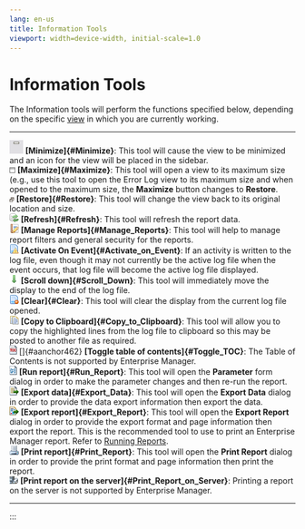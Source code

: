 ```yaml
---
lang: en-us
title: Information Tools
viewport: width=device-width, initial-scale=1.0
---
```


# Information Tools

The Information tools will perform the functions specified below,
depending on the specific [view](Navigation-Views.md) in which you
are currently working.

  ------------------------------------------------------------------------------------------------------------------------------ -------------------------------------------------------------------------------------------------------------------------------------------------------------------------------------------------------------------------------------------------------------------------------------------------------- -- --
  ![Minimize icon](../../../Resources/Images/EM/EMminimize.png "Minimize icon")                                                  **[Minimize]{#Minimize}**: This tool will cause the view to be minimized and an icon for the view will be placed in the sidebar.                                                                                                                                                                            
  ![Maximize icon](../../../Resources/Images/EM/EMmaximize.png "Maximize icon")                                                  **[Maximize]{#Maximize}**: This tool will open a view to its maximum size (e.g., use this tool to open the Error Log view to its maximum size and when opened to the maximum size, the **Maximize** button changes to **Restore**.                                                                          
  ![Restore icon](../../../Resources/Images/EM/EMrestore.png "Restore icon")                                                     **[Restore]{#Restore}**: This tool will change the view back to its original location and size.                                                                                                                                                                                                             
  ![Refresh icon](../../../Resources/Images/EM/refresh.png "Refresh icon")                                                       **[Refresh]{#Refresh}**: This tool will refresh the report data.                                                                                                                                                                                                                                            
  ![Manage Reports icon](../../../Resources/Images/EM/EMreportsmgmt.png "Manage Reports icon")                                   **[Manage Reports]{#Manage_Reports}**: This tool will help to manage report filters and general security for the reports.                                                                                                                                                                                   
  ![ Activate on Event icon](../../../Resources/Images/EM/EMinfoactivateonevent.png "Activate on Event icon")                    **[Activate On Event]{#Activate_on_Event}**: If an activity is written to the log file, even though it may not currently be the active log file when the event occurs, that log file will become the active log file displayed.                                                                             
  ![Scroll Down icon](../../../Resources/Images/EM/EMinfoscrolldown.png "Scroll Down icon")                                      **[Scroll down]{#Scroll_Down}**: This tool will immediately move the display to the end of the log file.                                                                                                                                                                                                    
  ![Clear icon](../../../Resources/Images/EM/EMinfoclear.png "Clear icon")                                                       **[Clear]{#Clear}**: This tool will clear the display from the current log file opened.                                                                                                                                                                                                                     
  ![Copy to Clipboard icon](../../../Resources/Images/EM/EMinfocopytoclipboard.png "Copy to Clipboard icon")                     **[Copy to Clipboard]{#Copy_to_Clipboard}**: This tool will allow you to copy the highlighted lines from the log file to clipboard so this may be posted to another file as required.                                                                                                                       
  ![Toggle Table of Contents icon](../../../Resources/Images/EM/EMBIRTtoc.png "Toggle Table of Contents icon")                   []{#aanchor462} **[Toggle table of contents]{#Toggle_TOC}**: The Table of Contents is not supported by Enterprise Manager.                                                                                                                                                                                  
  ![Run Report icon](../../../Resources/Images/EM/EMBIRTrunrpt.png "Run Report icon")                                            **[Run report]{#Run_Report}**: This tool will open the **Parameter** form dialog in order to make the parameter changes and then re-run the report.                                                                                                                                                         
  ![Export Data icon](../../../Resources/Images/EM/EMBIRTexportdata.png "Export Data icon")                                      **[Export data]{#Export_Data}**: This tool will open the **Export Data** dialog in order to provide the data export information then export the data.                                                                                                                                                       
  ![Export Report icon](../../../Resources/Images/EM/EMBIRTexportrpt.png "Export Report icon")                                   **[Export report]{#Export_Report}**: This tool will open the **Export Report** dialog in order to provide the export format and page information then export the report. This is the recommended tool to use to print an Enterprise Manager report. Refer to [Running Reports](Running-Reports.md).      
  ![Print Report icon](../../../Resources/Images/EM/EMBIRTprintrpt.png "Print Report icon")                                      **[Print report]{#Print_Report}**: This tool will open the **Print Report** dialog in order to provide the print format and page information then print the report.                                                                                                                                         
  ![Print Report on the Server icon](../../../Resources/Images/EM/EMBIRTprintrptonsrver.png "Print Report on the Server icon")   **[Print report on the server]{#Print_Report_on_Server}**: Printing a report on the server is not supported by Enterprise Manager.                                                                                                                                                                          
  ------------------------------------------------------------------------------------------------------------------------------ -------------------------------------------------------------------------------------------------------------------------------------------------------------------------------------------------------------------------------------------------------------------------------------------------------- -- --
:::

 

